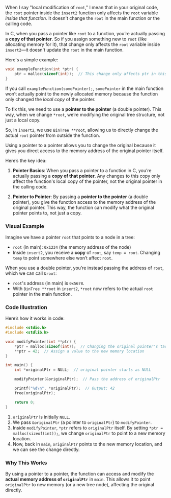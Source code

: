 When I say "local modification of `root`," I mean that in your original code, the `root` pointer inside the `insert2` function only affects the `root` variable *inside that function*. It doesn't change the `root` in the main function or the calling code.

In C, when you pass a pointer like `root` to a function, you’re actually passing a **copy of that pointer**. So if you assign something new to `root` (like allocating memory for it), that change only affects the `root` variable inside `insert2`—it doesn't update the `root` in the main function.

Here's a simple example:

```c
void exampleFunction(int *ptr) {
    ptr = malloc(sizeof(int));  // This change only affects ptr in this function
}
```

If you call `exampleFunction(somePointer);`, `somePointer` in the main function won’t actually point to the newly allocated memory because the function only changed the *local copy* of the pointer.

To fix this, we need to use a **pointer to the pointer** (a double pointer). This way, when we change `*root`, we’re modifying the original tree structure, not just a local copy. 

So, in `insert2`, we use `BinTree **root`, allowing us to directly change the actual `root` pointer from outside the function.



Using a pointer to a pointer allows you to change the original because it gives you direct access to the memory address of the original pointer itself.

Here’s the key idea:

1. **Pointer Basics**: When you pass a pointer to a function in C, you’re actually passing a **copy of that pointer**. Any changes to this copy only affect the function's local copy of the pointer, not the original pointer in the calling code.

2. **Pointer to Pointer**: By passing a **pointer to the pointer** (a double pointer), you give the function access to the memory address of the original pointer. This way, the function can modify what the original pointer points to, not just a copy.

### Visual Example

Imagine we have a pointer `root` that points to a node in a tree:

- `root` (in main): `0x1234` (the memory address of the node)
- Inside `insert2`, you receive a **copy** of `root`, say `temp = root`. Changing `temp` to point somewhere else won’t affect `root`.

When you use a double pointer, you’re instead passing the address of `root`, which we can call `&root`:
  
- `root`'s address (in main) is `0x5678`.
- With `BinTree **root` in `insert2`, `*root` now refers to the actual `root` pointer in the main function.

### Code Illustration

Here’s how it works in code:

```c
#include <stdio.h>
#include <stdlib.h>

void modifyPointer(int **ptr) {
    *ptr = malloc(sizeof(int));  // Changing the original pointer's target
    **ptr = 42;  // Assign a value to the new memory location
}

int main() {
    int *originalPtr = NULL;  // original pointer starts as NULL

    modifyPointer(&originalPtr);  // Pass the address of originalPtr

    printf("%d\n", *originalPtr);  // Output: 42
    free(originalPtr);

    return 0;
}
```

1. `originalPtr` is initially `NULL`.
2. We pass `&originalPtr` (a pointer to `originalPtr`) to `modifyPointer`.
3. Inside `modifyPointer`, `*ptr` refers to `originalPtr` itself. By setting `*ptr = malloc(sizeof(int));`, we change `originalPtr` to point to a new memory location.
4. Now, back in `main`, `originalPtr` points to the new memory location, and we can see the change directly.

### Why This Works

By using a pointer to a pointer, the function can access and modify the **actual memory address of `originalPtr`** in `main`. This allows it to point `originalPtr` to new memory (or a new tree node), affecting the original directly.